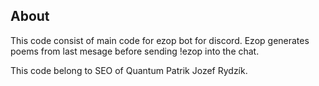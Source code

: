
## About 

This code consist of main code for ezop bot for discord. Ezop generates poems from last mesage before sending !ezop into the chat. 

This code belong to SEO of Quantum Patrik Jozef Rydzík.